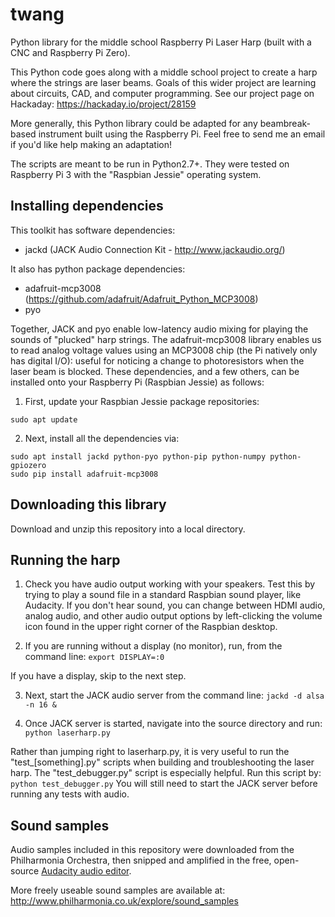 # twang
Python library for the middle school Raspberry Pi Laser Harp (built with a CNC and Raspberry Pi Zero).

This Python code goes along with a middle school project to create a harp where the strings are laser beams. Goals of this wider project are learning about circuits, CAD, and computer programming. See our project page on Hackaday: https://hackaday.io/project/28159

More generally, this Python library could be adapted for any beambreak-based instrument built using the Raspberry Pi. Feel free to send me an email if you'd like help making an adaptation!

The scripts are meant to be run in Python2.7+. They were tested on Raspberry Pi 3 with the "Raspbian Jessie" operating system.

## Installing dependencies
This toolkit has software dependencies:
* jackd (JACK Audio Connection Kit - http://www.jackaudio.org/)

It also has python package dependencies:
* adafruit-mcp3008 (https://github.com/adafruit/Adafruit_Python_MCP3008)
* pyo

Together, JACK and pyo enable low-latency audio mixing for playing the sounds of "plucked" harp strings. The adafruit-mcp3008 library enables us to read analog voltage values using an MCP3008 chip (the Pi natively only has digital I/O): useful for noticing a change to photoresistors when the laser beam is blocked. These dependencies, and a few others, can be installed onto your Raspberry Pi (Raspbian Jessie) as follows:

1. First, update your Raspbian Jessie package repositories:
```
sudo apt update
```

2. Next, install all the dependencies via:
```
sudo apt install jackd python-pyo python-pip python-numpy python-gpiozero
sudo pip install adafruit-mcp3008
```

## Downloading this library
Download and unzip this repository into a local directory.

## Running the harp
1. Check you have audio output working with your speakers. Test this by trying to play a sound file in a standard Raspbian sound player, like Audacity. If you don't hear sound, you can change between HDMI audio, analog audio, and other audio output options by left-clicking the volume icon found in the upper right corner of the Raspbian desktop.

2. If you are running without a display (no monitor), run, from the command line:
```export DISPLAY=:0```

If you have a display, skip to the next step.

3. Next, start the JACK audio server from the command line:
```jackd -d alsa -n 16 &```

4. Once JACK server is started, navigate into the source directory and run:
```python laserharp.py ```

Rather than jumping right to laserharp.py, it is very useful to run the "test_[something].py" scripts when building and troubleshooting the laser harp. The "test_debugger.py" script is especially helpful. Run this script by:
``` python test_debugger.py ```
You will still need to start the JACK server before running any tests with audio.

## Sound samples
Audio samples included in this repository were downloaded from the Philharmonia Orchestra, then snipped and amplified in the free, open-source [Audacity audio editor](https://www.audacityteam.org/).

More freely useable sound samples are available at:
http://www.philharmonia.co.uk/explore/sound_samples


